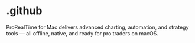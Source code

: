 # .github
ProRealTime for Mac delivers advanced charting, automation, and strategy tools — all offline, native, and ready for pro traders on macOS.
